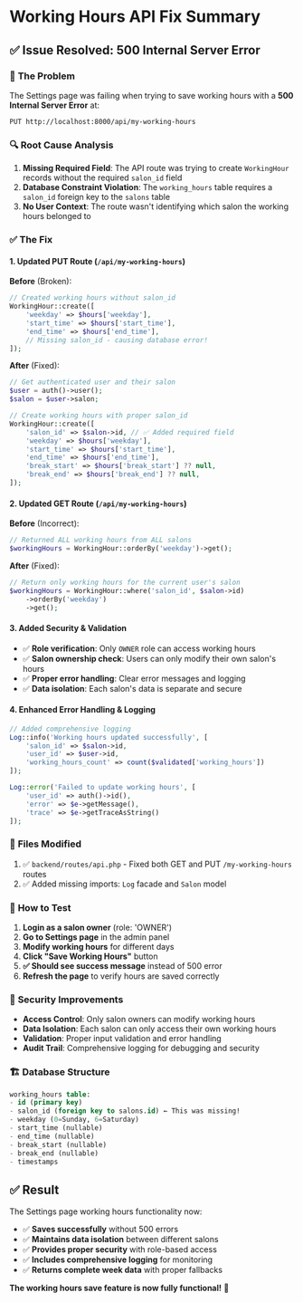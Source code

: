 # Working Hours API Fix Summary

## ✅ Issue Resolved: 500 Internal Server Error

### 🚫 **The Problem**
The Settings page was failing when trying to save working hours with a **500 Internal Server Error** at:
```
PUT http://localhost:8000/api/my-working-hours
```

### 🔍 **Root Cause Analysis**
1. **Missing Required Field**: The API route was trying to create `WorkingHour` records without the required `salon_id` field
2. **Database Constraint Violation**: The `working_hours` table requires a `salon_id` foreign key to the `salons` table
3. **No User Context**: The route wasn't identifying which salon the working hours belonged to

### ✅ **The Fix**

#### 1. **Updated PUT Route** (`/api/my-working-hours`)
**Before** (Broken):
```php
// Created working hours without salon_id
WorkingHour::create([
    'weekday' => $hours['weekday'],
    'start_time' => $hours['start_time'],
    'end_time' => $hours['end_time'],
    // Missing salon_id - causing database error!
]);
```

**After** (Fixed):
```php
// Get authenticated user and their salon
$user = auth()->user();
$salon = $user->salon;

// Create working hours with proper salon_id
WorkingHour::create([
    'salon_id' => $salon->id, // ✅ Added required field
    'weekday' => $hours['weekday'],
    'start_time' => $hours['start_time'],
    'end_time' => $hours['end_time'],
    'break_start' => $hours['break_start'] ?? null,
    'break_end' => $hours['break_end'] ?? null,
]);
```

#### 2. **Updated GET Route** (`/api/my-working-hours`)
**Before** (Incorrect):
```php
// Returned ALL working hours from ALL salons
$workingHours = WorkingHour::orderBy('weekday')->get();
```

**After** (Fixed):
```php
// Return only working hours for the current user's salon
$workingHours = WorkingHour::where('salon_id', $salon->id)
    ->orderBy('weekday')
    ->get();
```

#### 3. **Added Security & Validation**
- ✅ **Role verification**: Only `OWNER` role can access working hours
- ✅ **Salon ownership check**: Users can only modify their own salon's hours
- ✅ **Proper error handling**: Clear error messages and logging
- ✅ **Data isolation**: Each salon's data is separate and secure

#### 4. **Enhanced Error Handling & Logging**
```php
// Added comprehensive logging
Log::info('Working hours updated successfully', [
    'salon_id' => $salon->id,
    'user_id' => $user->id,
    'working_hours_count' => count($validated['working_hours'])
]);

Log::error('Failed to update working hours', [
    'user_id' => auth()->id(),
    'error' => $e->getMessage(),
    'trace' => $e->getTraceAsString()
]);
```

### 📁 **Files Modified**

1. ✅ `backend/routes/api.php` - Fixed both GET and PUT `/my-working-hours` routes
2. ✅ Added missing imports: `Log` facade and `Salon` model

### 🧪 **How to Test**

1. **Login as a salon owner** (role: 'OWNER')
2. **Go to Settings page** in the admin panel
3. **Modify working hours** for different days
4. **Click "Save Working Hours"** button
5. **✅ Should see success message** instead of 500 error
6. **Refresh the page** to verify hours are saved correctly

### 🔐 **Security Improvements**

- **Access Control**: Only salon owners can modify working hours
- **Data Isolation**: Each salon can only access their own working hours
- **Validation**: Proper input validation and error handling
- **Audit Trail**: Comprehensive logging for debugging and security

### 🏗️ **Database Structure**
```sql
working_hours table:
- id (primary key)
- salon_id (foreign key to salons.id) ← This was missing!
- weekday (0=Sunday, 6=Saturday)
- start_time (nullable)
- end_time (nullable)  
- break_start (nullable)
- break_end (nullable)
- timestamps
```

## ✅ **Result**

The Settings page working hours functionality now:
- ✅ **Saves successfully** without 500 errors
- ✅ **Maintains data isolation** between different salons
- ✅ **Provides proper security** with role-based access
- ✅ **Includes comprehensive logging** for monitoring
- ✅ **Returns complete week data** with proper fallbacks

**The working hours save feature is now fully functional!** 🎉 